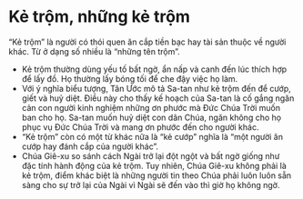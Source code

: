 # Kẻ trộm, những kẻ trộm

“Kẻ trộm” là người có thói quen ăn cắp tiền bạc hay tài sản thuộc về người khác. Từ ở dạng số nhiều là “những tên trộm”.
- Kẻ trộm thường dùng yếu tố bất ngờ, ẩn nấp và canh đến lúc thích hợp để lấy đồ. Họ thường lấy bóng tối để che đậy việc họ làm.
- Với ý nghĩa biểu tượng, Tân Ước mô tả Sa-tan như kẻ trộm đến để cướp, giết và huỷ diệt. Điều này cho thấy kế hoạch của Sa-tan là cố gắng ngăn cản con người kinh nghiệm những ơn phước mà Đức Chúa Trời muốn ban cho họ. Sa-tan muốn huỷ diệt con dân Chúa, ngăn không cho họ phục vụ Đức Chúa Trời và mang ơn phước đến cho người khác. 
- “Kẻ trộm” còn có một từ khác nữa là “kẻ cướp” nghĩa là “một người ăn cướp hay đánh cắp của người khác”. 
- Chúa Giê-xu so sánh cách Ngài trở lại đột ngột và bất ngờ giống như đặc tính hành động của kẻ trộm. Tuy nhiên, Chúa Giê-xu không phải là kẻ trộm, điểm khác biệt là những người tin theo Chúa phải luôn luôn sẵn sàng cho sự trở lại của Ngài vì Ngài sẽ đến vào thì giờ họ không ngờ.

